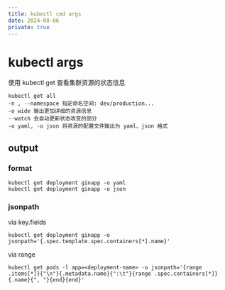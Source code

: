 ```yaml
---
title: kubectl cmd args
date: 2024-08-06
private: true
---
```

# kubectl args
使用 kubectl get <resource> 查看集群资源的状态信息

    kubectl get all
    -n , --namespace 指定命名空间: dev/production...
    -o wide 输出更加详细的资源信息
    --watch 会自动更新状态改变的部分
    -o yaml, -o json 将资源的配置文件输出为 yaml、json 格式 

## output
### format
    kubectl get deployment ginapp -o yaml
    kubectl get deployment ginapp -o json


### jsonpath
via key.fields

    kubectl get deployment ginapp -o jsonpath='{.spec.template.spec.containers[*].name}'

via range

    kubectl get pods -l app=<deployment-name> -o jsonpath='{range .items[*]}{"\n"}{.metadata.name}{":\t"}{range .spec.containers[*]}{.name}{", "}{end}{end}'